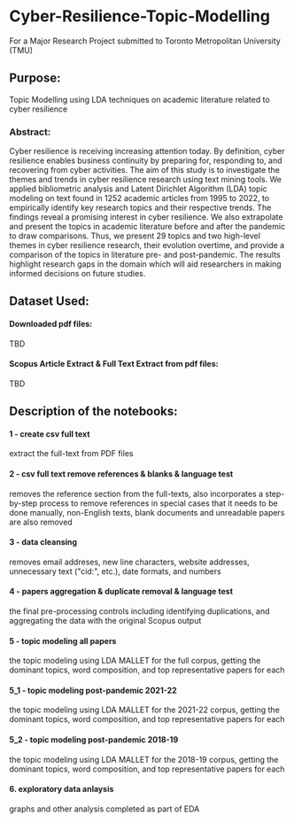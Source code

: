# Cyber-Resilience-Topic-Modelling

For a Major Research Project submitted to Toronto Metropolitan University (TMU)
## Purpose: 

Topic Modelling using LDA techniques on academic literature related to cyber resilience

### Abstract: 

Cyber resilience is receiving increasing attention today. By definition, cyber resilience enables business continuity by preparing for, responding to, and recovering from cyber activities. The aim of this study is to investigate the themes and trends in cyber resilience research using text mining tools. We applied bibliometric analysis and Latent Dirichlet Algorithm (LDA) topic modeling on text found in 1252 academic articles from 1995 to 2022, to empirically identify key research topics and their respective trends. The findings reveal a promising interest in cyber resilience. We also extrapolate and present the topics in academic literature before and after the pandemic to draw comparisons. Thus, we present 29 topics and two high-level themes in cyber resilience research, their evolution overtime, and provide a comparison of the topics in literature pre- and post-pandemic. The results highlight research gaps in the domain which will aid researchers in making informed decisions on future studies.

## Dataset Used: ###

#### Downloaded pdf files: 

TBD

#### Scopus Article Extract & Full Text Extract from pdf files: 

TBD

## Description of the notebooks:

#### 1 - create csv full text

extract the full-text from PDF files

#### 2 - csv full text remove references & blanks & language test

removes the reference section from the full-texts, also incorporates a step-by-step process to remove references in special cases that it needs to be done manually, non-English texts, blank documents and unreadable papers are also removed

#### 3 - data cleansing

removes email addreses, new line characters, website addresses, unnecessary text ("cid:", etc.), date formats, and numbers 

#### 4 - papers aggregation & duplicate removal & language test

the final pre-processing controls including identifying duplications, and aggregating the data with the original Scopus output

#### 5 - topic modeling all papers

the topic modeling using LDA MALLET for the full corpus, getting the dominant topics, word composition, and top representative papers for each

#### 5_1 - topic modeling post-pandemic 2021-22

the topic modeling using LDA MALLET for the 2021-22 corpus, getting the dominant topics, word composition, and top representative papers for each

#### 5_2 - topic modeling post-pandemic 2018-19

the topic modeling using LDA MALLET for the 2018-19 corpus, getting the dominant topics, word composition, and top representative papers for each

#### 6. exploratory data anlaysis

graphs and other analysis completed as part of EDA
